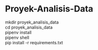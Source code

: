# Proyek-Analisis-Data
mkdir proyek_analisis_data<br>
cd proyek_analisis_data<br>
pipenv install<br>
pipenv shell<br>
pip install -r requirements.txt
